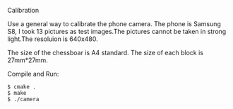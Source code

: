 Calibration

Use a general way to calibrate the phone camera. The phone is Samsung S8, I took 13 pictures as test images.The pictures cannot be taken in strong light.The resoluion is 640x480.

The size of the chessboar is A4 standard. The size of each block is 27mm*27mm.

Compile and Run:

```
$ cmake .
$ make
$ ./camera
```
